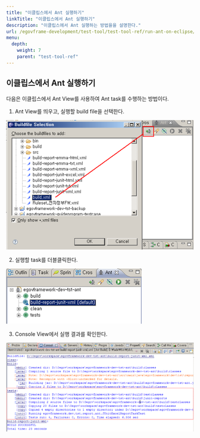 ```yaml
---
title: "이클립스에서 Ant 실행하기"
linkTitle: "이클립스에서 Ant 실행하기"
description: "이클립스에서 Ant 실행하는 방법을을 설명한다."
url: /egovframe-development/test-tool/test-tool-ref/run-ant-on-eclipse/
menu:
  depth:
    weight: 7
    parent: "test-tool-ref"
---
```

## 이클립스에서 Ant 실행하기

다음은 이클립스에서 Ant View를 사용하여 Ant task를 수행하는 방법이다.

1. Ant View를 띄우고, 실행할 build file을 선택한다.

![Ant 실행 1](./images/run-ant-on-eclipse-1.png)

2. 실행할 task를 더블클릭한다.

![Ant 실행 2](./images/run-ant-on-eclipse-2.png)

3. Console View에서 실행 결과를 확인한다.

![Ant 실행 3](./images/run-ant-on-eclipse-3.png)

